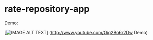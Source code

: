 # rate-repository-app

Demo: 

[![IMAGE ALT TEXT](http://img.youtube.com/vi/Oiq2Bo6r2Dw/0.jpg)]
(http://www.youtube.com/Oiq2Bo6r2Dw Demo)
